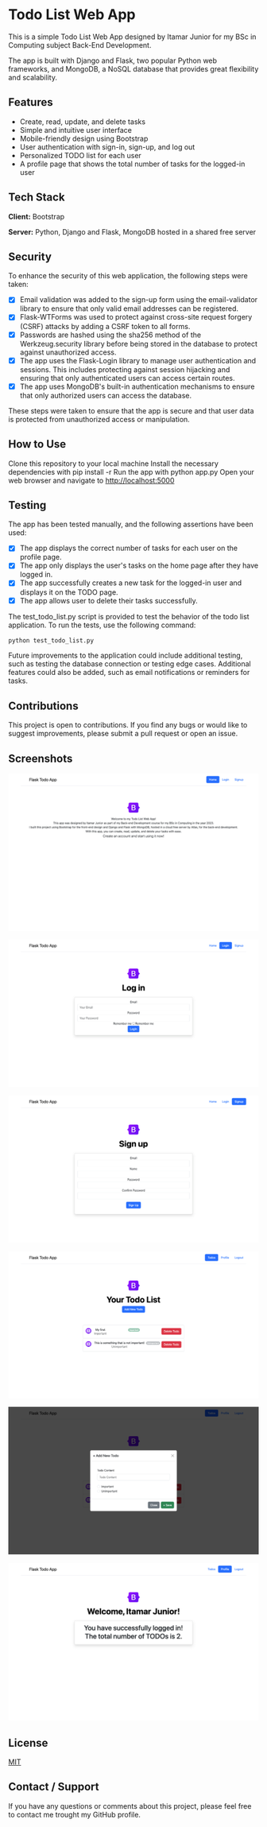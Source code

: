 # Todo List Web App

This is a simple Todo List Web App designed by Itamar Junior for my BSc in Computing subject Back-End Development.

The app is built with Django and Flask, two popular Python web frameworks, and MongoDB, a NoSQL database that provides great flexibility and scalability.

## Features

- Create, read, update, and delete tasks
- Simple and intuitive user interface
- Mobile-friendly design using Bootstrap
- User authentication with sign-in, sign-up, and log out
- Personalized TODO list for each user
- A profile page that shows the total number of tasks for the logged-in user

## Tech Stack

**Client:** Bootstrap

**Server:** Python, Django and Flask, MongoDB hosted in a shared free server

## Security

To enhance the security of this web application, the following steps were taken:

- [x] Email validation was added to the sign-up form using the email-validator library to ensure that only valid email addresses can be registered.
- [x] Flask-WTForms was used to protect against cross-site request forgery (CSRF) attacks by adding a CSRF token to all forms.
- [x] Passwords are hashed using the sha256 method of the Werkzeug.security library before being stored in the database to protect against unauthorized access.
- [x] The app uses the Flask-Login library to manage user authentication and sessions. This includes protecting against session hijacking and ensuring that only authenticated users can access certain routes.
- [x] The app uses MongoDB's built-in authentication mechanisms to ensure that only authorized users can access the database.

These steps were taken to ensure that the app is secure and that user data is protected from unauthorized access or manipulation.

## How to Use

Clone this repository to your local machine
Install the necessary dependencies with pip install -r
Run the app with python app.py
Open your web browser and navigate to <http://localhost:5000>

## Testing

The app has been tested manually, and the following assertions have been used:

- [x] The app displays the correct number of tasks for each user on the profile page.
- [x] The app only displays the user's tasks on the home page after they have logged in.
- [x] The app successfully creates a new task for the logged-in user and displays it on the TODO page.
- [x] The app allows user to delete their tasks successfully.

The test_todo_list.py script is provided to test the behavior of the todo list application.
To run the tests, use the following command:

```python
python test_todo_list.py
```

Future improvements to the application could include additional testing, such as testing the database connection or testing edge cases. Additional features could also be added, such as email notifications or reminders for tasks.

## Contributions

This project is open to contributions. If you find any bugs or would like to suggest improvements, please submit a pull request or open an issue.

## Screenshots

![App Index/Home](https://github.com/codeitamarjr/Y3S2PythonDjangoFlaskMongoDBCA4/blob/master/screenshots/index.png?raw=true)

![App Login](https://github.com/codeitamarjr/Y3S2PythonDjangoFlaskMongoDBCA4/blob/master/screenshots/login.png?raw=true)

![App Sign-up](https://github.com/codeitamarjr/Y3S2PythonDjangoFlaskMongoDBCA4/blob/master/screenshots/signup.png?raw=true)

![App Todo](https://github.com/codeitamarjr/Y3S2PythonDjangoFlaskMongoDBCA4/blob/master/screenshots/todo.png?raw=true)

![App New Todo](https://github.com/codeitamarjr/Y3S2PythonDjangoFlaskMongoDBCA4/blob/master/screenshots/todo%20new.png?raw=true)

![App Profile](https://github.com/codeitamarjr/Y3S2PythonDjangoFlaskMongoDBCA4/blob/master/screenshots/profile.png?raw=true)

## License

[MIT](https://choosealicense.com/licenses/mit/)

## Contact / Support

If you have any questions or comments about this project, please feel free to contact me trought my GitHub profile.
